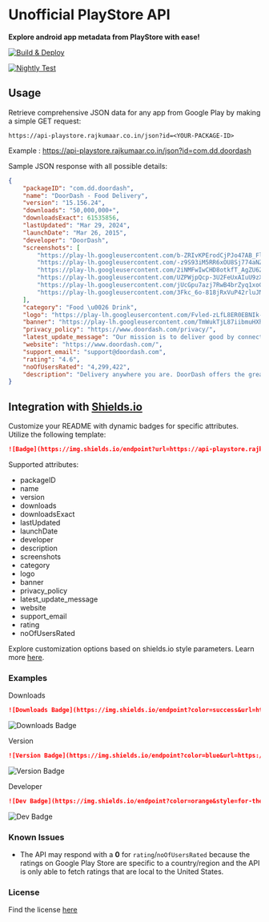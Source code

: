 # Unofficial PlayStore API

**Explore android app metadata from PlayStore with ease!**

[![Build & Deploy](https://github.com/rajkumaar23/api-playstore/actions/workflows/deploy.yaml/badge.svg)](https://github.com/rajkumaar23/api-playstore/actions/workflows/deploy.yaml)

[![Nightly Test](https://github.com/rajkumaar23/api-playstore/actions/workflows/test.yaml/badge.svg)](https://github.com/rajkumaar23/api-playstore/actions/workflows/test.yaml)

## Usage

Retrieve comprehensive JSON data for any app from Google Play by making a simple GET request:
```
https://api-playstore.rajkumaar.co.in/json?id=<YOUR-PACKAGE-ID>
```
Example : https://api-playstore.rajkumaar.co.in/json?id=com.dd.doordash

Sample JSON response with all possible details:
```json
{
    "packageID": "com.dd.doordash",
    "name": "DoorDash - Food Delivery",
    "version": "15.156.24",
    "downloads": "50,000,000+",
    "downloadsExact": 61535856,
    "lastUpdated": "Mar 29, 2024",
    "launchDate": "Mar 26, 2015",
    "developer": "DoorDash",
    "screenshots": [
        "https://play-lh.googleusercontent.com/b-ZRIvKPErodCjPJo47AB_Fl1dGgOUAGoe03OjER7lzZPffz3Cv0xgMniNHfRYR-bQg",
        "https://play-lh.googleusercontent.com/-z9S93iM5RR6xOU8Sj774aNZsSATCZymn3fJiOnzW1VuGteh5vLfgyTjIiKOMhCFfjc",
        "https://play-lh.googleusercontent.com/2iNMFwIwCHD8otkfT_AgZU62UNqJziCay3uEVEDFrXmz78wuOf-hTNZbLwdEgShWcfM",
        "https://play-lh.googleusercontent.com/UZPWjpQcp-3U2FeUxAIuU9zX2P-z4rhKwmH0hyyr4sUQoKVUotKb_SdhuRBxMW0KsuY",
        "https://play-lh.googleusercontent.com/jUcGpu7azj7RwB4brZyq1xoCzyobyUkHwyNcuhfZJK-6DDvm7AFB0ldsTP4Hs2h5UsHg",
        "https://play-lh.googleusercontent.com/3Fkc_6o-818jRxVuP42rluJNjx_CQ77Bs8Fx-HDD6jAxRmD-irJLsMAtiIvm3sC8qeZN"
    ],
    "category": "Food \u0026 Drink",
    "logo": "https://play-lh.googleusercontent.com/Fvled-zLfL8ER0EBNIk-FnunJCcH2u_T6rdITclOFdU2jpEopdMstZOHP-PtuhP_5coZ",
    "banner": "https://play-lh.googleusercontent.com/TmWukTjL87iibmuHXhc9d04Hvul6nErQXE0nRcJvvsiFffDBjE0JmGns57r1x1RihMA",
    "privacy_policy": "https://www.doordash.com/privacy/",
    "latest_update_message": "Our mission is to deliver good by connecting people and possibility. If we can play a small role in helping you spend more time with your friends and family or get ahead on your favorite projects, then we have delivered good.\u003cbr\u003e\u003cbr\u003eWe’re launching a new set of initiatives to deliver good within our communities, and you’ll see a new visual identity that reflects our spirit. Thank you for making DoorDash a success — we wouldn’t be here without you.\u003cbr\u003e\u003cbr\u003eUpward and onward!\u003cbr\u003eTony Xu, CEO and Co-Founder",
    "website": "https://www.doordash.com/",
    "support_email": "support@doordash.com",
    "rating": "4.6",
    "noOfUsersRated": "4,299,422",
    "description": "Delivery anywhere you are. DoorDash offers the greatest online selection of your favorite restaurants and stores, facilitating delivery of freshly prepared meals, groceries, OTC medicines, flowers \u0026amp; more. With more than 310,000 menus and 55,000+ grocery, convenience \u0026amp; retail stores across 4,000+ cities in the U.S., Canada, and Australia, you’ll find the best of your neighborhood as you shop and order online. Plus, enjoy $0 delivery fees for your first month. Restrictions apply: https://drd.sh/tF5uns/\u003cbr\u003e\u003cbr\u003eIT’S ALL HERE\u003cbr\u003e·Restaurants: Food delivery from local \u0026amp; national restaurants\u003cbr\u003e·Grocery: Fulfill your weekly grocery list, from produce to diapers. Shop diets like gluten-free \u0026amp; vegan.\u003cbr\u003e·Drinks, Snacks \u0026amp; More: Sodas, candy \u0026amp; ibuprofen from stores like 7-Eleven \u0026amp; CVS\u003cbr\u003e·Flowers: Order fresh flowers for occasions like Valentine’s Day\u003cbr\u003e\u003cbr\u003eKEY FEATURES\u003cbr\u003e· Get it now: Get on-demand, same-day delivery\u003cbr\u003e· Schedule deliveries: Order in advance and get it when it\u0026#39;s most convenient for you.\u003cbr\u003e· Real-Time Tracking: See when your order will arrive.\u003cbr\u003e· No Minimums: Order as little or as much as you want.\u003cbr\u003e· Easy Payment: Conveniently pay via Google Pay, Venmo, Paypal, credit card, or SNAP/EBT at participating Mx.\u003cbr\u003e· No-Contact Delivery: Your food will be left in a safe place and you’ll be alerted that it’s ready for you to pick up at your doorstep\u003cbr\u003e\u003cbr\u003eENJOY UNLIMITED $0 DELIVERY FEES WITH DASHPASS\u003cbr\u003eGet unlimited $0 delivery fees and up to 10% off eligible orders from your neighborhood restaurants, grocery stores, and more. Plus, DashPass members get access to exclusive items and offers, and 5% in DoorDash credits back on eligible Pickup orders. Your first 30 days on DashPass are free, then your membership auto-renews at $9.99/month. Cancel anytime.\u003cbr\u003e\u003cbr\u003eNATIONAL RESTAURANT PARTNERS\u003cbr\u003eMcDonald\u0026#39;s, Starbucks, Chick-fil-A, Burger King, Wendy’s, Chipotle, The Cheesecake Factory, Outback Steakhouse, Panera, Chili\u0026#39;s, Subway, Dunkin’ Donuts, Jamba Juice, Panda Express, Moe\u0026#39;s, P.F. Chang’s, Denny’s, Buffalo Wild Wings, Papa John\u0026#39;s, Papa Murphy’s, Jack in the Box, Five Guys, Boston Market, Red Robin, TGI Friday’s, Red Lobster, Qdoba, El Pollo Loco, White Castle, SmashBurger\u003cbr\u003e\u003cbr\u003eGROCERY DELIVERY PARTNERS\u003cbr\u003eSafeway, Albertsons, Aldi, Sprouts Farmers Market, Meijer, Hy-Vee, Grocery Outlet, Winn-Dixie, Smart \u0026amp; Final, BJ’s, Vons, Weis, ACME, Raley’s, Fresh Thyme, Giant Eagle, Bashas’, Bristol Farms and more.\u003cbr\u003e\u003cbr\u003eCONVENIENCE \u0026amp; RETAIL DELIVERY PARTNERS\u003cbr\u003eWalgreens, 7-Eleven, CVS, Rite Aid, Dollar General, Wawa, Sheetz, Casey’s, Total Wine, BevMo!, PetSmart, Sephora, DICK\u0026#39;S Sporting Goods, Tractor Supply, and more\u003cbr\u003e\u003cbr\u003eFIND RESTAURANTS AND STORES NEAR YOU\u003cbr\u003eWe’re growing and currently serving over 4,000 cities across the United States, Puerto Rico, Canada, and Australia including cities such as New York City, Los Angeles, Toronto, Vancouver, BC, Melbourne, Sydney, Montreal and more.\u003cbr\u003e\u003cbr\u003eNotice at Collection (California Residents): https://help.doordash.com/consumers/s/privacy-policy-us#section-11\u003cbr\u003eVisit doordash.com to learn more."
}
```

## Integration with [Shields.io](https://shields.io)
Customize your README with dynamic badges for specific attributes. Utilize the following template:
```markdown
![Badge](https://img.shields.io/endpoint?url=https://api-playstore.rajkumaar.co.in/<ATTRIBUTE-NAME>?id=<PACKAGE-ID>)
```
Supported attributes: 
- packageID
- name
- version
- downloads
- downloadsExact
- lastUpdated
- launchDate
- developer
- description
- screenshots
- category
- logo
- banner
- privacy_policy
- latest_update_message
- website
- support_email
- rating
- noOfUsersRated

Explore customization options based on shields.io style parameters. Learn more [here](https://shields.io/).

### Examples

Downloads
```markdown
![Downloads Badge](https://img.shields.io/endpoint?color=success&url=https://api-playstore.rajkumaar.co.in/downloads?id=com.dd.doordash)
```
![Downloads Badge](https://img.shields.io/endpoint?color=success&url=https://api-playstore.rajkumaar.co.in/downloads?id=com.dd.doordash)

Version
```markdown
![Version Badge](https://img.shields.io/endpoint?color=blue&url=https://api-playstore.rajkumaar.co.in/version?id=com.dd.doordash)
```
![Version Badge](https://img.shields.io/endpoint?color=blue&url=https://api-playstore.rajkumaar.co.in/version?id=com.dd.doordash)

Developer
```markdown
![Dev Badge](https://img.shields.io/endpoint?color=orange&style=for-the-badge&url=https://api-playstore.rajkumaar.co.in/developer?id=com.dd.doordash)
```
![Dev Badge](https://img.shields.io/endpoint?color=orange&style=for-the-badge&url=https://api-playstore.rajkumaar.co.in/developer?id=com.dd.doordash)

### Known Issues

- The API may respond with a **0** for `rating`/`noOfUsersRated` because the ratings on Google Play Store are specific to a country/region and the API is only able to fetch ratings that are local to the United States.

### License
Find the license [here](LICENSE)


